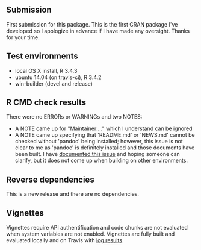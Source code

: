 ## Submission

First submission for this package. This is the first CRAN package I've developed so I apologize in advance if I have made any oversight. Thanks for your time. 

## Test environments
* local OS X install, R 3.4.3
* ubuntu 14.04 (on travis-ci), R 3.4.2
* win-builder (devel and release)

## R CMD check results
There were no ERRORs or WARNINGs and two NOTES:

 - A NOTE came up for "Maintainer:..." which I understand can be ignored
 - A NOTE came up specifying that 'README.md' or 'NEWS.md' cannot be checked without 'pandoc' being installed; however, this issue is not clear to me as 'pandoc' is definitely installed and those documents have been built. I have [documented this issue](https://stackoverflow.com/questions/47900037/cran-notes-that-files-cannot-be-checked-without-pandoc-being-installed) and hoping someone can clarify, but it does not come up when building on other environments.

## Reverse dependencies
This is a new release and there are no dependencies.

## Vignettes
Vignettes require API authentification and code chunks are not evaluated when system variables are not enabled. Vignettes are fully built and evaluated locally and on Travis with [log results](https://travis-ci.org/mountainMath/cancensus).
